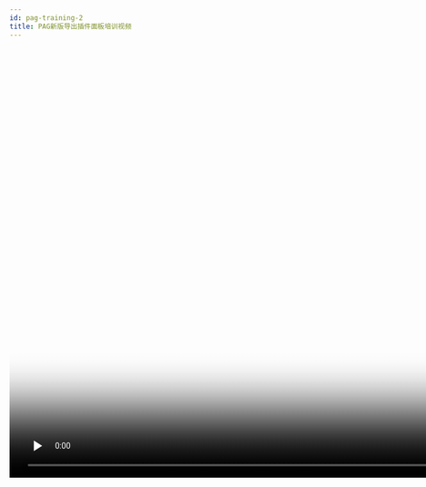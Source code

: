 ```yaml
---
id: pag-training-2
title: PAG新版导出插件面板培训视频
---
```


<video id="video" controls="" preload="none" width="1512" height="756" poster="/img/training_2.png">
   <source id="mp4" src="/video/training_2.mp4" type="video/mp4">
</video>